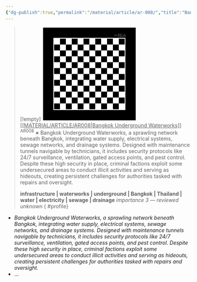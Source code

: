 ```yaml
---
{"dg-publish":true,"permalink":"/material/article/ar-008/","title":"Bangkok Underground Waterworks","tags":["-article"]}
---
```


>[!empty]
> ![RESOURCE/ASSET/OTHER/PlaceholderIcon.png|icon](/img/user/RESOURCE/ASSET/OTHER/PlaceholderIcon.png) <u class="title">[[MATERIAL/ARTICLE/AR008\|Bangkok Underground Waterworks]]</u> <sup class="title">AR008</sup> <b class="title">×</b>
> Bangkok Underground Waterworks, a sprawling network beneath Bangkok, integrating water supply, electrical systems, sewage networks, and drainage systems. Designed with maintenance tunnels navigable by technicians, it includes security protocols like 24/7 surveillance, ventilation, gated access points, and pest control. Despite these high security in place, criminal factions exploit some undersecured areas to conduct illicit activities and serving as hideouts, creating persistent challenges for authorities tasked with repairs and oversight.
> 
> <b>infrastructure | waterworks | underground | Bangkok | Thailand | water | electricity | sewage | drainage</b>
> <i class="small">importance 3 — reviewed unknown</i>
{ #profile}


- *Bangkok Underground Waterworks, a sprawling network beneath Bangkok, integrating water supply, electrical systems, sewage networks, and drainage systems. Designed with maintenance tunnels navigable by technicians, it includes security protocols like 24/7 surveillance, ventilation, gated access points, and pest control. Despite these high security in place, criminal factions exploit some undersecured areas to conduct illicit activities and serving as hideouts, creating persistent challenges for authorities tasked with repairs and oversight.*
- …

